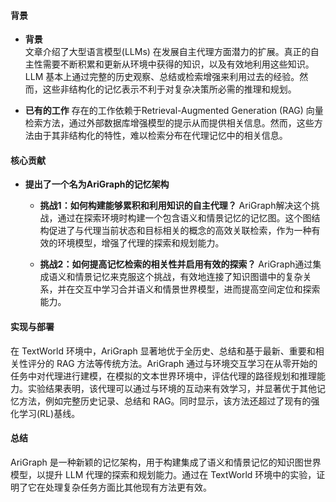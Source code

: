 #### 背景
- **背景**       
    文章介绍了大型语言模型(LLMs) 在发展自主代理方面潜力的扩展。真正的自主性需要不断积累和更新从环境中获得的知识，以及有效地利用这些知识。LLM 基本上通过完整的历史观察、总结或检索增强来利用过去的经验。然而，这些非结构化的记忆表示不利于对复杂决策所必需的推理和规划。

- **已有的工作**
    存在的工作依赖于Retrieval-Augmented Generation (RAG) 向量检索方法，通过外部数据库增强模型的提示从而提供相关信息。然而，这些方法由于其非结构化的特性，难以检索分布在代理记忆中的相关信息。

#### 核心贡献
- **提出了一个名为AriGraph的记忆架构**
    - **挑战1：如何构建能够累积和利用知识的自主代理？**
        AriGraph解决这个挑战，通过在探索环境时构建一个包含语义和情景记忆的记忆图。这个图结构促进了与代理当前状态和目标相关的概念的高效关联检索，作为一种有效的环境模型，增强了代理的探索和规划能力。
        
    - **挑战2：如何提高记忆检索的相关性并启用有效的探索？**
        AriGraph通过集成语义和情景记忆来克服这个挑战，有效地连接了知识图谱中的复杂关系，并在交互中学习合并语义和情景世界模型，进而提高空间定位和探索能力。

#### 实现与部署
在 TextWorld 环境中，AriGraph 显著地优于全历史、总结和基于最新、重要和相关性评分的 RAG 方法等传统方法。AriGraph 通过与环境交互学习在从零开始的任务中对代理进行建模，在模拟的文本世界环境中，评估代理的路径规划和推理能力。实验结果表明，该代理可以通过与环境的互动来有效学习，并显著优于其他记忆方法，例如完整历史记录、总结和 RAG。同时显示，该方法还超过了现有的强化学习(RL)基线。

#### 总结
AriGraph 是一种新颖的记忆架构，用于构建集成了语义和情景记忆的知识图世界模型，以提升 LLM 代理的探索和规划能力。通过在 TextWorld 环境中的实验，证明了它在处理复杂任务方面比其他现有方法更有效。